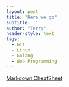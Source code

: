 ```yaml
---
layout: post
title: "Here we go"
subtitle: ''
author: "Terry"
header-style: text
tags:
  - Git
  - Linux
  - Golang
  - Web Programming
---
```


[Markdown CheatSheet](https://quickref.me/markdown)